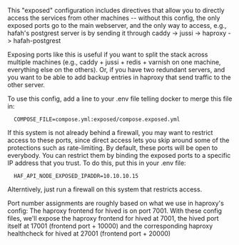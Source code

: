 This "exposed" configuration includes directives that allow you to directly access 
the services from other machines -- without this config, the only exposed ports
go to the main webserver, and the only way to access, e.g., hafah's postgrest
server is by sending it through caddy -> jussi -> haproxy -> hafah-postgrest

Exposing ports like this is useful if you want to split the stack across multiple 
machines (e.g., caddy + jussi + redis + varnish on one machine, everything else
on the others).  Or, if you have two redundant servers, and you want to be able
to add backup entries in haproxy that send traffic to the other server.

To use this config, add a line to your .env file telling docker to merge this 
file in:

```
  COMPOSE_FILE=compose.yml:exposed/compose.exposed.yml
```

If this system is not already behind a firewall, you may want to restrict access 
to these  ports, since direct access lets you skip around some of the protections 
such as rate-limiting.  By default, these ports will be open to everybody.
You can restrict them by binding the exposed ports to a specific IP address 
that you trust.  To do this, put this in your .env file:
```
  HAF_API_NODE_EXPOSED_IPADDR=10.10.10.15
```
Alterntively, just run a firewall on this system that restricts access.

Port number assignments are roughly based on what we use in haproxy's config:
The haproxy frontend for hived is on port 7001.  With these config files, we'll
expose the haproxy frontend for hived at 7001, the hived port itself at 17001 (frontend port + 10000)
and the corresponding haproxy healthcheck for hived at 27001 (frontend port + 20000)
